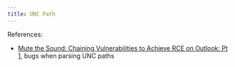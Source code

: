 ```yaml
---
title: UNC Path
---
```


References:

- [Mute the Sound: Chaining Vulnerabilities to Achieve RCE on Outlook: Pt 1](http://web.archive.org/web/20231219233307/https://www.akamai.com/blog/security-research/2023/dec/chaining-vulnerabilities-to-achieve-rce-part-one), bugs when parsing UNC paths
